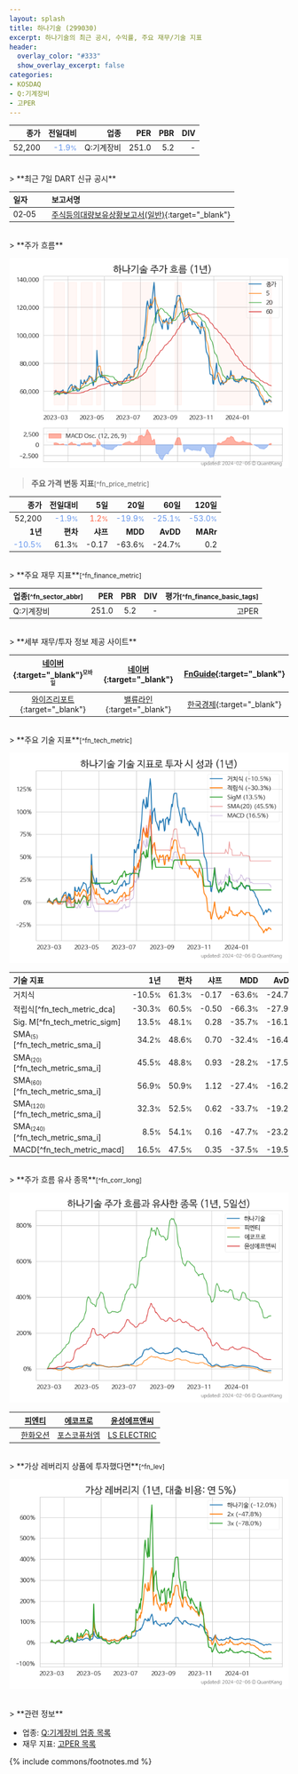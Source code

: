 ```yaml
---
layout: splash
title: 하나기술 (299030)
excerpt: 하나기술의 최근 공시, 수익률, 주요 재무/기술 지표
header:
  overlay_color: "#333"
  show_overlay_excerpt: false
categories:
- KOSDAQ
- Q:기계장비
- 고PER
---
```


| **종가** | **전일대비** | **업종** | **PER** | **PBR** | **DIV** |
| -------: | -----------: | -------: | ------: | ------: | ------: |
| 52,200 | <span style="color: cornflowerblue">-1.9<small>%</small></span> | Q:기계장비 | 251.0 | 5.2 | - |

<!-- more -->

<br>
> **최근 7일 DART 신규 공시**<a id="dart"></a>

| **일자** |      | **보고서명** |
| :------- | :--- | :----------- |
| 02&#x2011;05 | | [주식등의대량보유상황보고서(일반)](https://dart.fss.or.kr/dsaf001/main.do?rcpNo=20240205000364){:target="_blank"} |

<br>
> **주가 흐름**<a id="price"></a>

![299030](/stock/images/299030.png)

> **주요 가격 변동 지표**<small>[^fn_price_metric]</small>

| **종가** | **전일대비** | **5일** | **20일** | **60일** | **120일** |
| -------: | -----------: | ------: | -------: | -------: | --------: |
| 52,200 | <span style="color: cornflowerblue">-1.9<small>%</small></span> | <span style="color: tomato">1.2<small>%</small></span> | <span style="color: cornflowerblue">-19.9<small>%</small></span> | <span style="color: cornflowerblue">-25.1<small>%</small></span> | <span style="color: cornflowerblue">-53.0<small>%</small></span> |
| **1년** | **편차** | **샤프** | **MDD** | **AvDD** | **MARr** |
| <span style="color: cornflowerblue">-10.5<small>%</small></span> | 61.3<small>%</small> | -0.17 | -63.6<small>%</small> | -24.7<small>%</small> | 0.2 |

<br>
> **주요 재무 지표**<small>[^fn_finance_metric]</small>

| **업종**<small>[^fn_sector_abbr]</small> | **PER** | **PBR** | **DIV** | **평가**<small>[^fn_finance_basic_tags]</small> |
| :--------------------------------------- | ------: | ------: | ------: | ----------------------------------------------: |
| Q:기계장비 | 251.0 | 5.2 | - | 고PER |

<br>
> **세부 재무/투자 정보 제공 사이트**

| [네이버](https://m.stock.naver.com/domestic/stock/299030/finance/summary){:target="_blank"}<sup><small>모바일</small></sup> | [네이버](https://finance.naver.com/item/coinfo.naver?code=299030){:target="_blank"} | [FnGuide](https://comp.fnguide.com/SVO2/ASP/SVD_Invest.asp?gicode=A299030&MenuYn=Y){:target="_blank"} |
| :---: | :---: | :---: |
| [와이즈리포트](https://comp.wisereport.co.kr/company/c1040001.aspx?cmp_cd=299030){:target="_blank"} | [밸류라인](https://www.valueline.co.kr/finance/summary/299030){:target="_blank"} | [한국경제](https://markets.hankyung.com/stock/299030/financial-summary){:target="_blank"} |

<br>
> **주요 기술 지표**<small>[^fn_tech_metric]</small>


![299030](/stock/images/299030_tech.png)

| **기술 지표** | **1년** | **편차** | **샤프** | **MDD** | **AvDD** |
| :------------ | ------: | -----------: | -------: | ------: | -------: |
| 거치식 | -10.5<small>%</small> | 61.3<small>%</small> | -0.17 | -63.6<small>%</small> | -24.7<small>%</small> |
| 적립식[^fn_tech_metric_dca] | -30.3<small>%</small> | 60.5<small>%</small> | -0.50 | -66.3<small>%</small> | -27.9<small>%</small> |
| Sig. M[^fn_tech_metric_sigm] | 13.5<small>%</small> | 48.1<small>%</small> | 0.28 | -35.7<small>%</small> | -16.1<small>%</small> |
| SMA<small><sub>(5)</sub></small>[^fn_tech_metric_sma_i] | 34.2<small>%</small> | 48.6<small>%</small> | 0.70 | -32.4<small>%</small> | -16.4<small>%</small> |
| SMA<small><sub>(20)</sub></small>[^fn_tech_metric_sma_i] | 45.5<small>%</small> | 48.8<small>%</small> | 0.93 | -28.2<small>%</small> | -17.5<small>%</small> |
| SMA<small><sub>(60)</sub></small>[^fn_tech_metric_sma_i] | 56.9<small>%</small> | 50.9<small>%</small> | 1.12 | -27.4<small>%</small> | -16.2<small>%</small> |
| SMA<small><sub>(120)</sub></small>[^fn_tech_metric_sma_i] | 32.3<small>%</small> | 52.5<small>%</small> | 0.62 | -33.7<small>%</small> | -19.2<small>%</small> |
| SMA<small><sub>(240)</sub></small>[^fn_tech_metric_sma_i] | 8.5<small>%</small> | 54.1<small>%</small> | 0.16 | -47.7<small>%</small> | -23.2<small>%</small> |
| MACD[^fn_tech_metric_macd] | 16.5<small>%</small> | 47.5<small>%</small> | 0.35 | -37.5<small>%</small> | -19.5<small>%</small> |

<br>
> **주가 흐름 유사 종목**<a id="corr"></a><small>[^fn_corr_long]</small>

![299030](/stock/images/299030_corr.png)

|       | [피엔티](/137400/) | [에코프로](/086520/) | [윤성에프앤씨](/372170/) |
| :---: | :------------------------------------: | :------------------------------------: | :------------------------------------: |
|       | [한화오션](/042660/) | [포스코퓨처엠](/003670/) | [LS ELECTRIC](/010120/) |

<br>
> **가상 레버리지 상품에 투자했다면**<a id="2x"></a><small>[^fn_lev]</small>

![299030](/stock/images/299030_2x.png)

<br>
> **관련 정보**

- 업종: [Q:기계장비 업종 목록](/stats/sector/kosdaq_업종_기계장비_종목/)
- 재무 지표: [고PER 목록](/fn/fn_high_per/)

{% include commons/footnotes.md %}